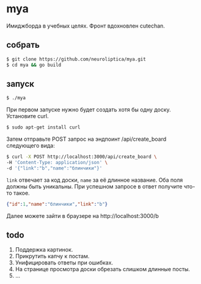 # mya
Имиджборда в учебных целях. Фронт вдохновлен cutechan.

## собрать
```bash
$ git clone https://github.com/neuroliptica/mya.git
$ cd mya && go build
```

## запуск
```bash
$ ./mya
```
При первом запуске нужно будет создать хотя бы одну доску. Установите curl.
```bash
$ sudo apt-get install curl
```
Затем отправьте POST запрос на эндпоинт /api/create_board следующего вида:
```bash
$ curl -X POST http://localhost:3000/api/create_board \
-H 'Content-Type: application/json' \
-d '{"link":"b","name":"блинчики"}'
```
`link` отвечает за код доски, `name` за её длинное название. Оба поля должны быть уникальны. При успешном запросе в ответ получите что-то такое.
```json
{"id":1,"name":"блинчики","link":"b"}
```
Далее можете зайти в браузере на http://localhost:3000/b

## todo
1. Поддержка картинок.
2. Прикрутить капчу к постам.
3. Унифицировать ответы при ошибках.
4. На странице просмотра доски обрезать слишком длинные посты.
5. ...
